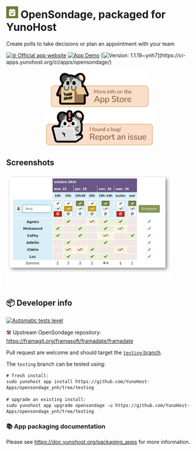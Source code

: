 <!--
N.B.: This README was automatically generated by <https://github.com/YunoHost/apps_tools/blob/main/readme_generator>
It shall NOT be edited by hand.
-->

<h1>
  <img src="https://raw.githubusercontent.com/YunoHost/apps/main/logos/opensondage.png" width="32px" alt="Logo of OpenSondage">
  OpenSondage, packaged for YunoHost
</h1>

Create polls to take decisions or plan an appointment with your team

[![🌐 Official app website](https://img.shields.io/badge/Official_app_website-darkgreen?style=for-the-badge)](https://framadate.org/)
[![App Demo](https://img.shields.io/badge/App_Demo-blue?style=for-the-badge)](https://framadate.org/)
[![Version: 1.1.19~ynh7](https://img.shields.io/badge/Version-1.1.19~ynh7-rgb(18,138,11)?style=for-the-badge)](https://ci-apps.yunohost.org/ci/apps/opensondage/)

<div align="center">
<a href="https://apps.yunohost.org/app/opensondage"><img height="100px" src="https://github.com/YunoHost/yunohost-artwork/raw/refs/heads/main/badges/neopossum-badges/badge_more_info_on_the_appstore.svg"/></a>
<a href="https://github.com/YunoHost-Apps/opensondage_ynh/issues"><img height="100px" src="https://github.com/YunoHost/yunohost-artwork/raw/refs/heads/main/badges/neopossum-badges/badge_report_an_issue.svg"/></a>
</div>


## Screenshots
![Screenshot of OpenSondage](./doc/screenshots/screenshots.jpg)

## 📦 Developer info

[![Automatic tests level](https://apps.yunohost.org/badge/cilevel/opensondage)](https://ci-apps.yunohost.org/ci/apps/opensondage/)

🛠️ Upstream OpenSondage repository: <https://framagit.org/framasoft/framadate/framadate>

Pull request are welcome and should target the [`testing` branch](https://github.com/YunoHost-Apps/opensondage_ynh/tree/testing).

The `testing` branch can be tested using:
```
# fresh install:
sudo yunohost app install https://github.com/YunoHost-Apps/opensondage_ynh/tree/testing

# upgrade an existing install:
sudo yunohost app upgrade opensondage -u https://github.com/YunoHost-Apps/opensondage_ynh/tree/testing
```

### 📚 App packaging documentation

Please see <https://doc.yunohost.org/packaging_apps> for more information.
